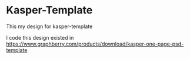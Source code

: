 # Kasper-Template
This my design for kasper-template

I code this design existed in https://www.graphberry.com/products/download/kasper-one-page-psd-template
